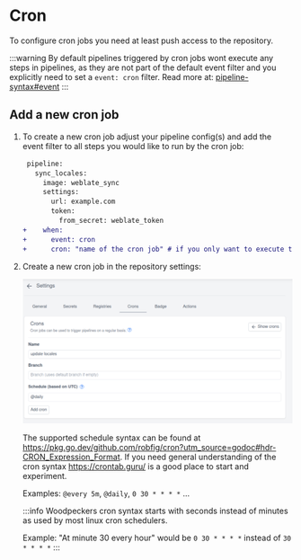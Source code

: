 # Cron

To configure cron jobs you need at least push access to the repository.

:::warning
By default pipelines triggered by cron jobs wont execute any steps in pipelines, as they are not part of the default event filter and you explicitly need to set a `event: cron` filter.
Read more at: [pipeline-syntax#event](/docs/usage/pipeline-syntax#event)
:::

## Add a new cron job

1. To create a new cron job adjust your pipeline config(s) and add the event filter to all steps you would like to run by the cron job:

    ```diff
     pipeline:
       sync_locales:
         image: weblate_sync
         settings:
           url: example.com
           token:
             from_secret: weblate_token
    +    when:
    +      event: cron
    +      cron: "name of the cron job" # if you only want to execute this step by a specific cron job
    ```

1. Create a new cron job in the repository settings:

    ![cron settings](./cron-settings.png)

    The supported schedule syntax can be found at <https://pkg.go.dev/github.com/robfig/cron?utm_source=godoc#hdr-CRON_Expression_Format>. If you need general understanding of the cron syntax <https://crontab.guru/> is a good place to start and experiment.

    Examples: `@every 5m`, `@daily`, `0 30 * * * *` ...

    :::info
    Woodpeckers cron syntax starts with seconds instead of minutes as used by most linux cron schedulers.  

    Example: "At minute 30 every hour" would be `0 30 * * * *` instead of `30 * * * *`
    :::
